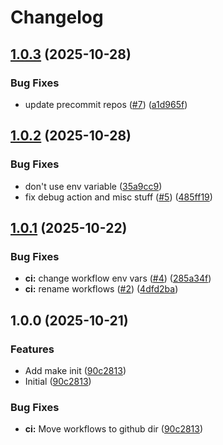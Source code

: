# Changelog

## [1.0.3](https://github.com/darpell/act-sandbox/compare/v1.0.2...v1.0.3) (2025-10-28)


### Bug Fixes

* update precommit repos ([#7](https://github.com/darpell/act-sandbox/issues/7)) ([a1d965f](https://github.com/darpell/act-sandbox/commit/a1d965f0bdea3ded2fb043afa96a2e92141cd084))

## [1.0.2](https://github.com/darpell/act-sandbox/compare/v1.0.1...v1.0.2) (2025-10-28)


### Bug Fixes

* don't use env variable ([35a9cc9](https://github.com/darpell/act-sandbox/commit/35a9cc9d22065451cc7552b6edc33ade9957646c))
* fix debug action and misc stuff ([#5](https://github.com/darpell/act-sandbox/issues/5)) ([485ff19](https://github.com/darpell/act-sandbox/commit/485ff19a3a47c28fb18e324430c280c2b0c7a97a))

## [1.0.1](https://github.com/darpell/act-sandbox/compare/v1.0.0...v1.0.1) (2025-10-22)


### Bug Fixes

* **ci:** change workflow env vars ([#4](https://github.com/darpell/act-sandbox/issues/4)) ([285a34f](https://github.com/darpell/act-sandbox/commit/285a34fe5cac954d9a38a6aa4589103fc9a2c30d))
* **ci:** rename workflows ([#2](https://github.com/darpell/act-sandbox/issues/2)) ([4dfd2ba](https://github.com/darpell/act-sandbox/commit/4dfd2ba819be79eca2a896d1fcc9f85494a1d8c6))

## 1.0.0 (2025-10-21)


### Features

* Add make init ([90c2813](https://github.com/darpell/act-sandbox/commit/90c28134eea4b6f560cd9e1649b666896623dc54))
* Initial ([90c2813](https://github.com/darpell/act-sandbox/commit/90c28134eea4b6f560cd9e1649b666896623dc54))


### Bug Fixes

* **ci:** Move workflows to github dir ([90c2813](https://github.com/darpell/act-sandbox/commit/90c28134eea4b6f560cd9e1649b666896623dc54))
